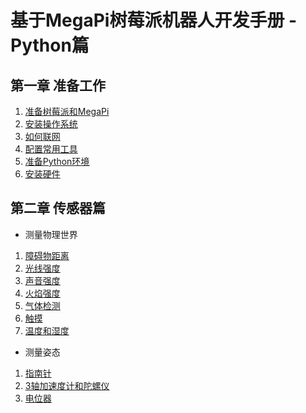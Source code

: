 # 基于MegaPi树莓派机器人开发手册 - Python篇

## 第一章 准备工作
1. [准备树莓派和MegaPi](prepare.md)
2. [安装操作系统](install_system.md)
3. [如何联网](how_to_connect_the_internet.md)
4. [配置常用工具](configuration_for_rpi.md)
5. [准备Python环境](ready_for_python.md)
6. [安装硬件](prepare_for_hardware.md)

## 第二章 传感器篇
* 测量物理世界
1. [障碍物距离](ultrasonic_sensor.md)
2. [光线强度](light_sensor.md)
3. [声音强度](sound_sensor.md)
4. [火焰强度](flame_sensor.md)
5. [气体检测](gas_sensor.md)
6. [触摸](touch_sensor.md)
7. [温度和湿度](temperature.md)
* 测量姿态
1. [指南针](compass.md)
2. [3轴加速度计和陀螺仪](gyro.md)
3. [电位器](potentiometer.md)